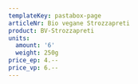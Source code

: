 ```yaml
---
templateKey: pastabox-page
articleNr: Bio vegane Strozzapreti
product: BV-Strozzapreti
units:
  amount: '6'
  weight: 250g
price_ep: 4.--
price_vp: 6.--
---
```


